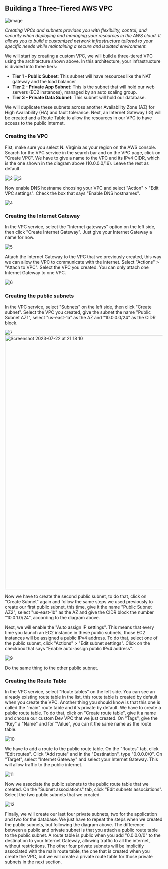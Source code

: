 ## Building a Three-Tiered AWS VPC

![image](https://github.com/Padmalebaka/wordpress-aws/assets/164225494/41a9b926-7e8f-41fe-9df1-35d9d664c563)

*Creating VPCs and subnets provides you with flexibility, control, and security when deploying and managing your resources in the AWS cloud. It allows you to build a customized network infrastructure tailored to your specific needs while maintaining a secure and isolated environment.*

We will start by creating a custom VPC, we will build a three-tiered VPC using the architecture shown above.
In this architecture, your infrastructure is divided into three tiers:

- **Tier 1 - Public Subnet**: This subnet will have resources like the NAT gateway and the load balancer
- **Tier 2 - Private App Subnet**: This is the subnet that will hold our web servers (EC2 instances), managed by an auto scaling group.
- **Tier 3 - Private Data Subnet**: This subnet will hold our database.

We will duplicate these subnets across another Availability Zone (AZ) for High Availability (HA) and fault tolerance. Next, an Internet Gateway (IG) will be created and a Route Table to allow the resources in our VPC to have access to the public internet.

### Creating the VPC
Fist, make sure you select N. Virginia as your region on the AWS console. Search for the VPC service in the search bar and on the VPC page, click on "Create VPC". We have to give a name to the VPC and its IPv4 CIDR, which is the one shown in the diagram above (10.0.0.0/16). Leave the rest as default.

![2](https://github.com/Padmalebaka/wordpress-aws/assets/164225494/1909efc3-07ce-455b-8907-89f36a2f513a)
![3](https://github.com/Padmalebaka/wordpress-aws/assets/164225494/664af5e8-9499-47a8-8b30-229938eb798f)

Now enable DNS hostname choosing your VPC and select "Action" > "Edit VPC settings". Check the box that says "Enable DNS hostnames".

![4](https://github.com/Padmalebaka/wordpress-aws/assets/164225494/b47e7592-aac2-4873-bcbc-5ad060d8fe04)

### Creating the Internet Gateway

In the VPC service, select the "Internet gateways" option on the left side, then click "Create Internet Gateway". Just give your Internet Gateway a name for now.

![5](https://github.com/Padmalebaka/wordpress-aws/assets/164225494/92db1d06-39a2-437b-b42b-92b873c08037)

Attach the Internet Gateway to the VPC that we previously created, this way we can allow the VPC to communicate with the internet. Select "Actions" > "Attach to VPC". Select the VPC you created. You can only attach one Internet Gateway to one VPC.

![6](https://github.com/Padmalebaka/wordpress-aws/assets/164225494/aa04522c-b2cd-429d-85f9-9b6eb155b831)

### Creating the public subnets

In the VPC service, select "Subnets" on the left side, then click "Create subnet". Select the VPC you created, give the subnet the name "Public Subnet AZ1", select "us-east-1a" as the AZ and "10.0.0.0/24" as the CIDR block.

![7](https://github.com/Padmalebaka/wordpress-aws/assets/164225494/6a446a33-2769-47dd-8e8a-75699febdb0d)
<img width="810" alt="Screenshot 2023-07-22 at 21 18 10" src="https://github.com/Padmalebaka/wordpress-aws/assets/164225494/00196574-fcfb-4605-8804-7de8226283af">


Now we have to create the second public subnet, to do that, click on "Create Subnet" again and follow the same steps we used previously to create our first public subnet, this time, give it the name "Public Subnet AZ2", select "us-east-1b" as the AZ and give the CIDR block the number "10.0.1.0/24", according to the diagram above.

Next, we will enable the "Auto assign IP settings". This means that every time you launch an EC2 instance in these public subnets, those EC2 instances will be assigned a public IPv4 address. To do that, select one of the public subnet, click "Actions" > "Edit subnet settings". Click on the checkbox that says "Enable auto-assign public IPv4 address".

![9](https://github.com/Padmalebaka/wordpress-aws/assets/164225494/69062885-7927-466b-8779-de1087cb1a92)

Do the same thing to the other public subnet.

### Creating the Route Table

In the VPC service, select "Route tables" on the left side. You can see an already existing route table in the list, this route table is created by default when you create the VPC. Another thing you should know is that this one is called the "main" route table and it's private by default. We have to create a public route table. To do that, click on "Create route table", give it a name and choose our custom Dev VPC that we just created. On "Tags", give the "Key" a "Name" and for "Value", you can it the same name as the route table.

![10](https://github.com/Padmalebaka/wordpress-aws/assets/164225494/45a03399-f478-4003-b9ea-2e025f9d7bd6)

We have to add a route to the public route table. On the "Routes" tab, click "Edit routes". Click "Add route" and in the "Destination", type "0.0.0.0/0". On "Target", select "Internet Gateway" and select your Internet Gateway. This will allow traffic to the public internet.

![11](https://github.com/Padmalebaka/wordpress-aws/assets/164225494/a8e4d738-1260-4dd4-98f6-91b7eed98c47)

Now we associate the public subnets to the public route table that we created. On the "Subnet associations" tab, click "Edit subnets associations". Select the two public subnets that we created.

![12](https://github.com/Padmalebaka/wordpress-aws/assets/164225494/9eb02a61-d9d7-4007-86ad-bd94edbd2c42)

Finally, we will create our last four private subnets, two for the application and two for the database. We just have to repeat the steps when we created the public subnets, but following the diagram above. The difference between a public and private subnet is that you attach a public route table to the public subnet. A route table is public when you add "0.0.0.0/0" to the destination to your Internet Gateway, allowing traffic to all the internet, without restrictions. The other four private subnets will be implicitly associated with the main route table, the one that is created when you create the VPC, but we will create a private route table for those private subnets in the next section.
